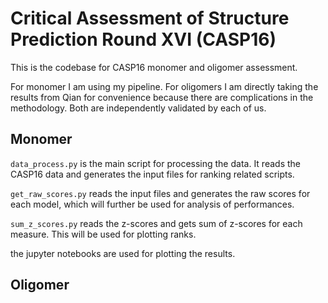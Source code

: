 # Critical Assessment of Structure Prediction Round XVI (CASP16)

This is the codebase for CASP16 monomer and oligomer assessment.

For monomer I am using my pipeline. For oligomers I am directly taking the results from Qian for convenience because there are complications in the methodology. Both are independently validated by each of us.

## Monomer

`data_process.py` is the main script for processing the data. It reads the CASP16 data and generates the input files for ranking related scripts.

`get_raw_scores.py` reads the input files and generates the raw scores for each model, which will further be used for analysis of performances.

`sum_z_scores.py` reads the z-scores and gets sum of z-scores for each measure. This will be used for plotting ranks.

the jupyter notebooks are used for plotting the results.


## Oligomer